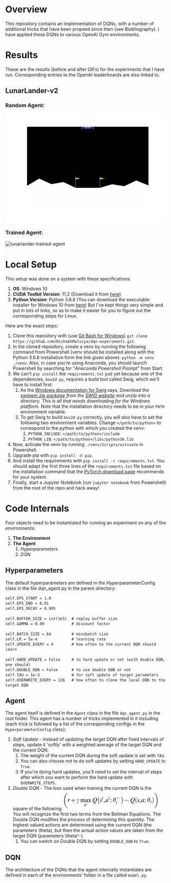 # Overview
This repository contains an implementation of DQNs, with a number of additional tricks that have been propsed since then (see Biobliography). I have applied these DQNs to various OpenAI Gym environments.

# Results
These are the results (before and after GIFs) for the experiments that I have run. Corresponding entries to the OpenAI leaderboards are also linked to.

## LunarLander-v2
### Random Agent:
![lunarlander-random-agent](https://github.com/RishabhMalviya/dqn_experiments/blob/master/lunar-lander/videos/random_agent.gif)
### Trained Agent:
![lunarlander-trained-agent](https://github.com/RishabhMalviya/dqn_experiments/blob/master/lunar-lander/videos/trained_agent.gif)


# Local Setup
This setup was done on a system with these specifications:
1. **OS**: Windows 10
2. **CUDA Toolkit Version**: 11.2 (Download it from [here](https://developer.nvidia.com/Cuda-downloads))
3. **Python Version**: Python 3.6.8 (You can download the executable installer for Windows 10 from [here](https://www.python.org/ftp/python/3.6.8/python-3.6.8-amd64.exe))
But I've kept things very simple and put in lots of links, so as to make it easier for you to figure out the corresponding steps for Linux.

Here are the exact steps:
1. Clone this repository with (use [Git Bash for Windows](https://gitforwindows.org/)) `git clone https://github.com/RishabhMalviya/dqn-experiments.git`.
2. In the cloned repository, create a venv by running the following command from Powershell (venv should be installed along with the Python 3.6.8 installation form the link given above): `python -m venv ./venv`. Also, in case you're using Anaconda, you should launch Powershell by searching for "*Anaconda Powershell Prompt*" from Start.
3. We can't `pip install` the `requirements.txt` just yet because one of the dependencies, `box2d-py`, requires a build tool called Swig, which we'll have to install first: 
   1. As the [Windows documentation for Swig](http://www.swig.org/Doc1.3/Windows.html) says, *Download the [swigwin zip package](http://prdownloads.sourceforge.net/swig/swigwin-4.0.2.zip) from the [SWIG website](http://www.swig.org/download.html) and unzip into a directory. This is all that needs downloading for the Windows platform.* Note that the installation directory needs to be in your `PATH` environment variable.
   2. To get Swig to build `box2d-py` correctly, you will also have to set the following two environment variables. Change `</path/to/python>` to correspond to the python with which you created the venv:
      1. `PYTHON_INCLUDE`: `</path/to/python>/include`
      2. `PYTHON_LIB`: `</path/to/python>/libs/python36.lib`
4. Now, activate the venv by running `./venv/Scripts/activate` in Powershell.
5. Upgrade pip with `pip install -U pip`.
6. And install the requirements with `pip install -r requirements.txt`. You should adapt the first three lines of the `requirements.txt` file based on the installation command that the [PyTorch download page](https://pytorch.org/get-started/locally/) recommends for your system.
7. Finally, start a Jupyter Notebook (run `jupyter notebook` from Powershell) from the root of the repo and hack away!

# Code Internals

Four objects need to be instantiated for running an experiment on any of the environments:

1. **The Environment**
2. **The Agent**
   1. *Hyperparameters*
   2. *DQN* 

## Hyperparameters
The default hyperparameters are defined in the HyperparameterConfig class in the file dqn_agent.py in the parent directory:

```
self.EPS_START = 1.0
self.EPS_END = 0.01
self.EPS_DECAY = 0.995

self.BUFFER_SIZE = int(1e5)  # replay buffer size
self.GAMMA = 0.99            # discount factor

self.BATCH_SIZE = 64         # minibatch size
self.LR = 5e-4               # learning rate 
self.UPDATE_EVERY = 4        # how often to the current DQN should learn

self.HARD_UPDATE = False     # to hard update or not (with double DQN, one should)
self.DOUBLE_DQN = False      # to use double DQN or not
self.TAU = 1e-3              # for soft update of target parameters
self.OVERWRITE_EVERY = 128   # how often to clone the local DQN to the target DQN
```

## Agent
The agent itself is defined in the `Agent` class in the file `dqn_agent.py` in the root folder. This agent has a number of tricks implemented in it including (each trick is followed by a list of the corresponding configs in the `HyperparameterConfig` class):
1. *Soft Update* - instead of updating the target DQN after fixed intervals of steps, update it 'softly' with a weighted average of the target DQN and the current DQN.
   1. The weight of the current DQN during the soft update is set with `TAU`. 
   2. You can also choose not to do soft updates by setting `HARD_UPDATE` to `True`.
   3. If you're doing hard updates, you'll need to set the interval of steps after which you want to perform the hard update with `OVERWRITE_STEPS`.
2. *Double DQN* - The loss used when training the current DQN is the square of the following:
![loss function](https://github.com/RishabhMalviya/dqn_experiments/blob/master/images_for_readme/loss_function.JPG)
You will recognize the first two terms from the Bellman Equations. The Double DQN modifies the process of determining this quantity. The highest valued actions are determined using the current DQN (the parameters \theta), but then the actual action values are taken from the target DQN (parameters \theta^-).
   1. You can switch on Double DQN by setting `DOUBLE_DQN` to `True`.

## DQN
The architecture of the DQNs that the agent internally instantiates are defined in each of the environments' folder in a file called `model.py`.